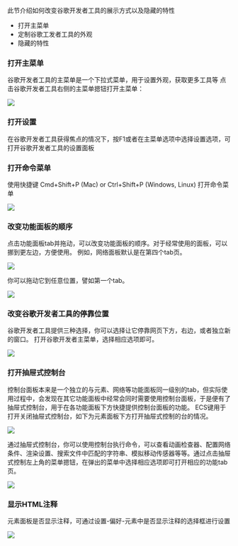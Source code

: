 此节介绍如何改变谷歌开发者工具的展示方式以及隐藏的特性

* 打开主菜单
* 定制谷歌工发者工具的外观
* 隐藏的特性

### 打开主菜单
谷歌开发者工具的主菜单是一个下拉式菜单，用于设置外观，获取更多工具等
点击谷歌开发者工具右侧的主菜单摁钮打开主菜单：

![](https://developers.google.cn/web/tools/chrome-devtools/images/main-menu.png)

### 打开设置
在谷歌开发者工具获得焦点的情况下，按F1或者在主菜单选项中选择设置选项，可打开谷歌开发者工具的设置面板

### 打开命令菜单
使用快捷键 Cmd+Shift+P (Mac) or Ctrl+Shift+P (Windows, Linux) 打开命令菜单

![](https://developers.google.cn/web/tools/chrome-devtools/images/command-menu.png)

### 改变功能面板的顺序
点击功能面板tab并拖动，可以改变功能面板的顺序。对于经常使用的面板，可以挪到更左边，方便使用。
例如，网络面板默认是在第四个tab页。

![](https://developers.google.cn/web/tools/chrome-devtools/images/before-reorder.png)

你可以拖动它到任意位置，譬如第一个tab。

![](https://developers.google.cn/web/tools/chrome-devtools/images/after-reorder.png)

### 改变谷歌开发者工具的停靠位置
谷歌开发者工具提供三种选择，你可以选择让它停靠网页下方，右边，或者独立新的窗口。
打开谷歌开发者主菜单，选择相应选项即可。

![](http://p1.bpimg.com/582863/e33038d88de48574.png)

### 打开抽屉式控制台
控制台面板本来是一个独立的与元素、网络等功能面板同一级别的tab，但实际使用过程中，会发现在其它功能面板中经常会同时需要使用控制台面板，于是便有了抽屉式控制台，用于在各功能面板下方快捷提供控制台面板的功能。
ECS键用于打开关闭抽屉式控制台，如下为元素面板下方打开抽屉式控制的台的情况。

![](https://developers.google.cn/web/tools/chrome-devtools/images/drawer.png)

通过抽屉式控制台，你可以使用控制台执行命令，可以查看动画检查器、配置网络条件、渲染设置、搜索文件中匹配的字符串、模拟移动传感器等等。通过点击抽屉式控制左上角的菜单摁钮，在弹出的菜单中选择相应选项即可打开相应的功能tab页。

![](https://developers.google.cn/web/tools/chrome-devtools/images/drawer-tabs.png)

### 显示HTML注释
元素面板是否显示注释，可通过设置-偏好-元素中是否显示注释的选择框进行设置

![](http://p1.bpimg.com/582863/840e841b6033952c.png)
